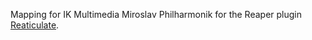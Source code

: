 Mapping for IK Multimedia Miroslav Philharmonik for the Reaper plugin [Reaticulate](https://github.com/jtackaberry/reaticulate/).
